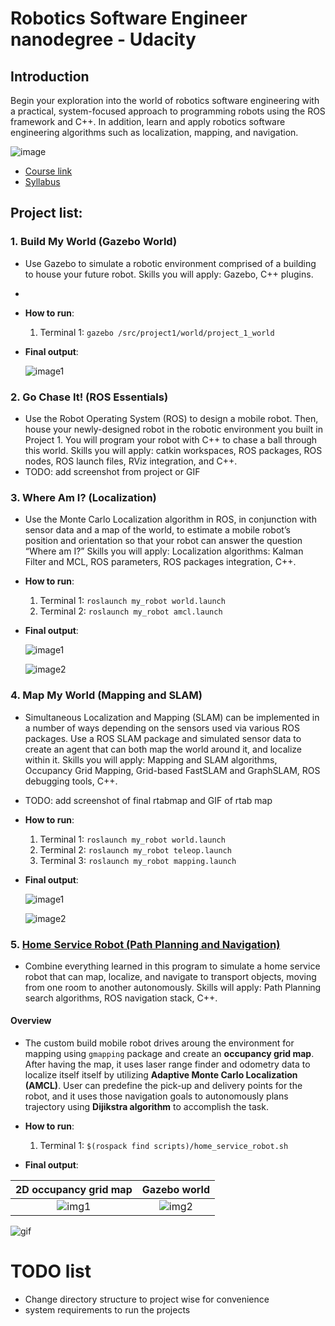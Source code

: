 # Robotics Software Engineer nanodegree - Udacity

## Introduction

  Begin your exploration into the world of robotics software engineering with a practical, system-focused approach to programming robots using the ROS framework and C++. In addition, learn and apply robotics software engineering algorithms such as localization, mapping, and navigation.
  
  ![image](https://github.com/kvnptl/robo_nd/blob/master/udacity_robo-nd.jpg)

  - [Course link](https://www.udacity.com/course/robotics-software-engineer--nd209)
  - [Syllabus](https://d20vrrgs8k4bvw.cloudfront.net/documents/en-US/nd209_Robo_syllabus_v2.pdf)

## Project list:
###  1. **Build My World** (Gazebo World)
   - Use Gazebo to simulate a robotic environment comprised of a building to house your future robot. Skills you will apply: Gazebo, C++ plugins.
   -
   - **How to run**:
      1. Terminal 1: `gazebo /src/project1/world/project_1_world`
    
   - **Final output**:
   
      ![image1](https://github.com/kvnptl/robo_nd/blob/master/project1_build_my_world/gazebo_world.png)


###  2. **Go Chase It!** (ROS Essentials)
   - Use the Robot Operating System (ROS) to design a mobile robot. Then, house your newly-designed robot in the robotic environment you built in Project 1. You will program your robot with C++ to chase a ball through this world. Skills you will apply: catkin workspaces, ROS packages, ROS nodes, ROS launch files, RViz integration, and C++.
   - TODO: add screenshot from project or GIF
###  3. **Where Am I?** (Localization)
   - Use the Monte Carlo Localization algorithm in ROS, in conjunction with sensor data and a map of the world, to estimate a mobile robot’s position and orientation so that your robot can answer the question “Where am I?” Skills you will apply: Localization algorithms: Kalman Filter and MCL, ROS parameters, ROS packages integration, C++.
   
   - **How to run**:
      1. Terminal 1: `roslaunch my_robot world.launch`
      2. Terminal 2: `roslaunch my_robot amcl.launch`
    
   - **Final output**:
   
      ![image1](https://github.com/kvnptl/robo_nd/blob/master/project3_where_am_I/1.png)

      ![image2](https://github.com/kvnptl/robo_nd/blob/master/project3_where_am_I/2.png)


###  4. **Map My World** (Mapping and SLAM)
   - Simultaneous Localization and Mapping (SLAM) can be implemented in a number of ways depending on the sensors used via various ROS packages. Use a ROS SLAM package and simulated sensor data to create an agent that can both map the world around it, and localize within it. Skills you will apply: Mapping and SLAM algorithms, Occupancy Grid Mapping, Grid-based FastSLAM and GraphSLAM, ROS debugging tools, C++.
   - TODO: add screenshot of final rtabmap and GIF of rtab map

   - **How to run**:
      1. Terminal 1: `roslaunch my_robot world.launch`
      2. Terminal 2: `roslaunch my_robot teleop.launch`
      3. Terminal 3: `roslaunch my_robot mapping.launch`
    
   - **Final output**:
   
      ![image1](https://github.com/kvnptl/robo_nd/blob/master/project4_map_my_world/2D%20map%202.png)

      ![image2](https://github.com/kvnptl/robo_nd/blob/master/project4_map_my_world/3D%20map%202.png)


###  5. [**Home Service Robot** (Path Planning and Navigation)](https://github.com/kvnptl/robo_nd/blob/master/src/project5_home_service_robot/README.md)
   - Combine everything learned in this program to simulate a home service robot that can map, localize, and navigate to transport objects, moving from one room to another autonomously. Skills will apply: Path Planning search algorithms, ROS navigation stack, C++.
   
   #### Overview
   - The custom build mobile robot drives aroung the environment for mapping using `gmapping` package and create an **occupancy grid map**. After having the map, it uses laser range finder and odometry data to localize itself itself by utilizing **Adaptive Monte Carlo Localization (AMCL)**. User can predefine the pick-up and delivery points for the robot, and it uses those navigation goals to autonomously plans trajectory using **Dijikstra algorithm** to accomplish the task. 
   
   - **How to run**:
      1. Terminal 1: `$(rospack find scripts)/home_service_robot.sh`
    
   - **Final output**:
 
2D occupancy grid map      |  Gazebo world
:-------------------------:|:-------------------------:
![img1](https://github.com/kvnptl/robo_nd/blob/master/src/project5_home_service_robot/result/2D%20map.png)  |  ![img2](https://github.com/kvnptl/robo_nd/blob/master/src/project5_home_service_robot/result/gazebo%20world.png)

  ![gif](https://github.com/kvnptl/robo_nd/blob/master/src/project5_home_service_robot/result/home-service-robot.gif)

# TODO list
  - Change directory structure to project wise for convenience
  - system requirements to run the projects

